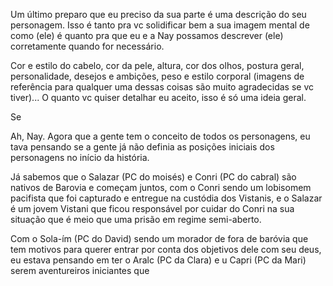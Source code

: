 Um último preparo que eu preciso da sua parte é uma descrição do seu personagem. Isso é tanto pra vc solidificar bem a sua imagem mental de como (ele) é quanto pra que eu e a Nay possamos descrever (ele) corretamente quando for necessário.

Cor e estilo do cabelo, cor da pele, altura, cor dos olhos, postura geral, personalidade, desejos e ambições, peso e estilo corporal (imagens de referência para qualquer uma dessas coisas são muito agradecidas se vc tiver)... O quanto vc quiser detalhar eu aceito, isso é só uma ideia geral.

Se



Ah, Nay. Agora que a gente tem o conceito de todos os personagens, eu tava pensando se a gente já não definia as posições iniciais dos personagens no início da história.

Já sabemos que o Salazar (PC do moisés) e Conri (PC do cabral) são nativos de Barovia e começam juntos, com o Conri sendo um lobisomem pacifista que foi capturado e entregue na custódia dos Vistanis, e o Salazar é um jovem Vistani que ficou responsável por cuidar do Conri na sua situação que é meio que uma prisão em regime semi-aberto.

Com o Sola-ím (PC do David) sendo um morador de fora de baróvia que tem motivos para querer entrar por conta dos objetivos dele com seu deus, eu estava pensando em ter o Aralc (PC da Clara) e u Capri (PC da Mari) serem aventureiros iniciantes que 